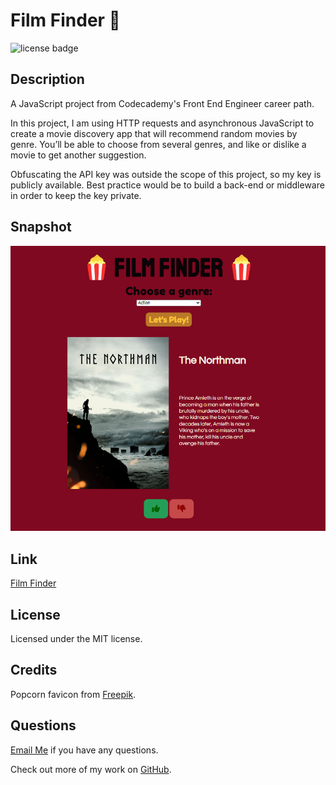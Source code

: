 # Film Finder 🍿

![license badge](https://img.shields.io/badge/license-MIT-blue)

## Description 

A JavaScript project from Codecademy's Front End Engineer career path.

In this project, I am using HTTP requests and asynchronous JavaScript to create a movie discovery app that will recommend random movies by genre. You’ll be able to choose from several genres, and like or dislike a movie to get another suggestion.

Obfuscating the API key was outside the scope of this project, so my key is publicly available. Best practice would be to build a back-end or middleware in order to keep the key private. 


## Snapshot 

![screenshot](./filmfinder.png)

## Link
[Film Finder](https://chloeharris1.github.io/film-finder/)

## License
Licensed under the MIT license.

## Credits 
Popcorn favicon from [Freepik](https://www.flaticon.com/free-icon/popcorn_3409593?term=popcorn%20movie%20cinema&page=1&position=35&page=1&position=35&related_id=3409593&origin=tag#).

## Questions 
[Email Me](Chloe.a.harris17@gmail.com) if you have any questions.

Check out more of my work on [GitHub](https://github.com/chloeharris1).


